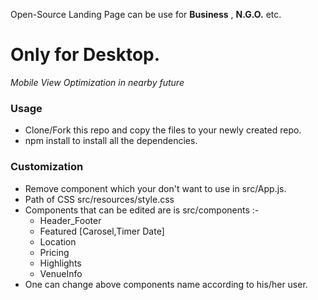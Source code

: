 Open-Source Landing Page can be use for __Business__ , __N.G.O.__ etc.
# Only for Desktop.
_Mobile View Optimization in nearby future_

### Usage
* Clone/Fork this repo and copy the files to your newly created repo.
* npm install to install all the dependencies.

### Customization
* Remove component which your don't want to use in src/App.js.
* Path of CSS src/resources/style.css
* Components that can be edited are is src/components :-
  * Header_Footer
  * Featured [Carosel,Timer Date]
  * Location
  * Pricing
  * Highlights
  * VenueInfo
* One can change above components name according to his/her user.

